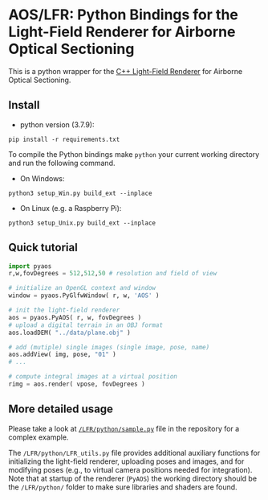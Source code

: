 
# AOS/LFR: Python Bindings for the Light-Field Renderer for Airborne Optical Sectioning

This is a python wrapper for the [C++ Light-Field Renderer](../README.md) for Airborne Optical Sectioning. 

## Install

- python version (3.7.9): 
```
pip install -r requirements.txt
```

To compile the Python bindings make `python` your current working directory and run the following command.
- On Windows: 
```
python3 setup_Win.py build_ext --inplace
```
- On Linux (e.g. a Raspberry Pi):
```
python3 setup_Unix.py build_ext --inplace
```

## Quick tutorial
```py
import pyaos
r,w,fovDegrees = 512,512,50 # resolution and field of view

# initialize an OpenGL context and window
window = pyaos.PyGlfwWindow( r, w, 'AOS' ) 

# init the light-field renderer
aos = pyaos.PyAOS( r, w, fovDegrees )
# upload a digital terrain in an OBJ format
aos.loadDEM( "../data/plane.obj" )

# add (mutiple) single images (single image, pose, name)
aos.addView( img, pose, "01" )
# ...

# compute integral images at a virtual position
rimg = aos.render( vpose, fovDegrees )
```

## More detailed usage

Please take a look at [`/LFR/python/sample.py`](./sample.py) file in the repository for a complex example.

The `/LFR/python/LFR_utils.py` file provides additional auxiliary functions for initializing the light-field renderer, uploading poses and images, and for modifying poses (e.g., to virtual camera positions needed for integration).
Note that at startup of the renderer (`PyAOS`) the working directory should be the `/LFR/python/` folder to make sure libraries and shaders are found.


